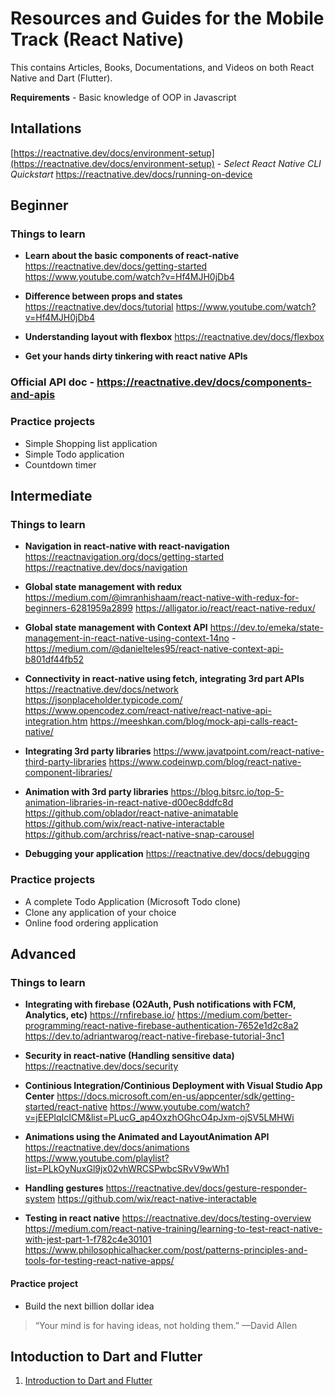 # Resources and Guides for the Mobile Track (React Native)

This contains Articles, Books, Documentations, and Videos on both React Native  and Dart (Flutter).

**Requirements** - Basic knowledge of OOP in Javascript

## Intallations

[https://reactnative.dev/docs/environment-setup](https://reactnative.dev/docs/environment-setup) - *Select React Native CLI Quickstart*
<https://reactnative.dev/docs/running-on-device>

## Beginner

### Things to learn

- **Learn about the basic components of react-native**
<https://reactnative.dev/docs/getting-started>
<https://www.youtube.com/watch?v=Hf4MJH0jDb4>

- **Difference between props and states**
<https://reactnative.dev/docs/tutorial>
<https://www.youtube.com/watch?v=Hf4MJH0jDb4>

- **Understanding layout with flexbox**
<https://reactnative.dev/docs/flexbox>

- **Get your hands dirty tinkering with react native APIs**

### Official API doc - <https://reactnative.dev/docs/components-and-apis>

### Practice projects

- Simple Shopping list application
- Simple Todo application
- Countdown timer

## Intermediate

### Things to learn

- **Navigation in react-native with react-navigation**
<https://reactnavigation.org/docs/getting-started>
<https://reactnative.dev/docs/navigation>

- **Global state management with redux**
<https://medium.com/@imranhishaam/react-native-with-redux-for-beginners-6281959a2899>
<https://alligator.io/react/react-native-redux/>

- **Global state management with Context API**
<https://dev.to/emeka/state-management-in-react-native-using-context-14no> - <https://medium.com/@danielteles95/react-native-context-api-b801df44fb52>

- **Connectivity in react-native using fetch, integrating 3rd part APIs**
<https://reactnative.dev/docs/network>
<https://jsonplaceholder.typicode.com/>
<https://www.opencodez.com/react-native/react-native-api-integration.htm>
<https://meeshkan.com/blog/mock-api-calls-react-native/>

- **Integrating 3rd party libraries**
<https://www.javatpoint.com/react-native-third-party-libraries>
<https://www.codeinwp.com/blog/react-native-component-libraries/>

- **Animation with 3rd party libraries**
<https://blog.bitsrc.io/top-5-animation-libraries-in-react-native-d00ec8ddfc8d>
<https://github.com/oblador/react-native-animatable>
<https://github.com/wix/react-native-interactable>
<https://github.com/archriss/react-native-snap-carousel>

- **Debugging your application**
<https://reactnative.dev/docs/debugging>

### Practice projects

- A complete Todo Application (Microsoft Todo clone)
- Clone any application of your choice
- Online food ordering application

## Advanced

### Things to learn

- **Integrating with firebase (O2Auth, Push notifications with FCM, Analytics, etc)**
<https://rnfirebase.io/>
<https://medium.com/better-programming/react-native-firebase-authentication-7652e1d2c8a2>
<https://dev.to/adriantwarog/react-native-firebase-tutorial-3nc1>

- **Security in react-native (Handling sensitive data)**
<https://reactnative.dev/docs/security>

- **Continious Integration/Continious Deployment with Visual Studio App Center**
<https://docs.microsoft.com/en-us/appcenter/sdk/getting-started/react-native>
<https://www.youtube.com/watch?v=jEEPlqIcICM&list=PLucG_ap4OxzhOGhcO4pJxm-ojSV5LMHWi>

- **Animations using the Animated and LayoutAnimation API**
<https://reactnative.dev/docs/animations>
<https://www.youtube.com/playlist?list=PLkOyNuxGl9jx02vhWRCSPwbcSRvV9wWh1>

- **Handling gestures**
<https://reactnative.dev/docs/gesture-responder-system>
<https://github.com/wix/react-native-interactable>

- **Testing in react native**
<https://reactnative.dev/docs/testing-overview>
<https://medium.com/react-native-training/learning-to-test-react-native-with-jest-part-1-f782c4e30101>
<https://www.philosophicalhacker.com/post/patterns-principles-and-tools-for-testing-react-native-apps/>

#### Practice project

- Build the next billion dollar idea

> “Your mind is for having ideas, not holding them.” —David Allen

## Intoduction to Dart and Flutter

1. [Introduction to Dart and Flutter](https://www.appbrewery.co/courses/851555/)
